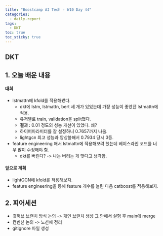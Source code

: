 ```yaml
---
title: "Boostcamp AI Tech - W10 Day 44"
categories:
  - daily-report
tags:
  - DKT
toc: true
toc_sticky: true
---
```


## DKT

## 1. 오늘 배운 내용

#### 대회
- lstmattn에 kfold를 적용해봤다.
  - dkt에 lstm, lstmattn, bert 세 개가 있었는데 가장 성능이 좋았던 lstmattn에 적용.
  - 유저별로 train, validation을 split했다.
  - **결과 :** 0.01 정도의 성능 개선이 있었다. 왜?
  - 하이퍼파라미터를 잘 설정하니 0.7657까지 나옴.
  - lightgcn 최고 성능과 앙상블해서 0.7934 당시 3등.
- feature engineering 해서 lstmattn에 적용해보려 했는데 베이스라인 코드를 너무 많이 수정해야 함. 
  - dkt를 버린다? -> 나는 버리는 게 맞다고 생각함.

#### 앞으로 계획
- lightGCN에 kfold를 적용해보자.
- feature engineering을 통해 feature 개수를 늘린 다음 catboost를 적용해보자.



## 2. 피어세션
- 깃허브 브랜치 방식 논의 -> 개인 브랜치 생성 그 안에서 실험 후 main에 merge
- 컨벤션 논의 -> 노션에 정리
- gitignore 파일 생성